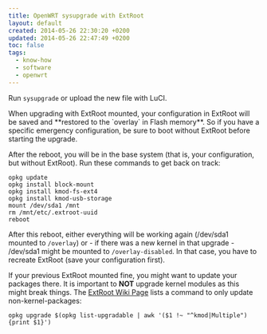 ```yaml
---
title: OpenWRT sysupgrade with ExtRoot
layout: default
created: 2014-05-26 22:30:20 +0200
updated: 2014-05-26 22:47:49 +0200
toc: false
tags:
  - know-how
  - software
  - openwrt
---
```

Run `sysupgrade` or upload the new file with LuCI.

<p><div class="noteimportant" markdown="1">
When upgrading with ExtRoot mounted, your configuration in ExtRoot will be saved and **restored to the `overlay` in
Flash memory**. So if you have a specific emergency configuration, be sure to boot without ExtRoot before starting the
upgrade.
</div></p>

After the reboot, you will be in the base system (that is, your configuration, but without ExtRoot). Run these commands
to get back on track:

    opkg update
    opkg install block-mount
    opkg install kmod-fs-ext4
    opkg install kmod-usb-storage
    mount /dev/sda1 /mnt
    rm /mnt/etc/.extroot-uuid
    reboot

After this reboot, either everything will be working again (/dev/sda1 mounted to `/overlay`) or - if there was a new
kernel in that upgrade - /dev/sda1 might be mounted to `/overlay-disabled`. In that case, you have to recreate ExtRoot
(save your configuration first).

If your previous ExtRoot mounted fine, you might want to update your packages there. It is important to **NOT** upgrade
kernel modules as this might break things. The [ExtRoot Wiki Page](http://wiki.openwrt.org/doc/howto/extroot#old.notes)
lists a command to only update non-kernel-packages:

    opkg upgrade $(opkg list-upgradable | awk '($1 !~ "^kmod|Multiple") {print $1}')
